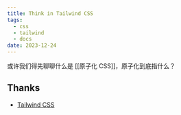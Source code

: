 ```yaml
---
title: Think in Tailwind CSS
tags:
  - css
  - tailwind
  - docs
date: 2023-12-24
---
```


或许我们得先聊聊什么是 [[原子化 CSS]]，原子化到底指什么？



## Thanks

- [Tailwind CSS](https://tailwindcss.com/)
